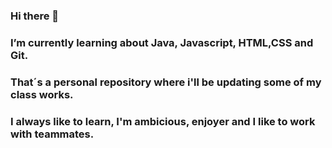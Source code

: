 ### Hi there 👋
### I’m currently learning about Java, Javascript, HTML,CSS and Git.
### That´s a personal repository where i'll be updating some of my class works.
### I always like to learn, I'm ambicious, enjoyer and I like to work with teammates.

<!--
**DaniRV19/DaniRV19** is a ✨ _special_ ✨ repository because its `README.md` (this file) appears on your GitHub profile.

Here are some ideas to get you started:

- 🔭 I’m currently working on ...
- 🌱 I’m currently learning ...
- 👯 I’m looking to collaborate on ...
- 🤔 I’m looking for help with ...
- 💬 Ask me about ...
- 📫 How to reach me: ...
- 😄 Pronouns: ...
- ⚡ Fun fact: ...
-->
